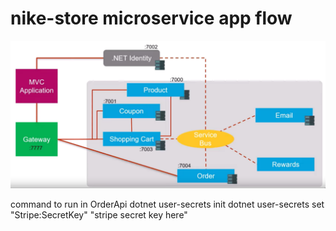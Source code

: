 # nike-store microservice app flow

![nike-store microservice app flow](https://github.com/devxbasit/NikeStore/blob/master/ss/nike-store%20microservice%20app%20flow.png)

command to run in OrderApi
dotnet user-secrets init
dotnet user-secrets set "Stripe:SecretKey" "stripe secret key here"
